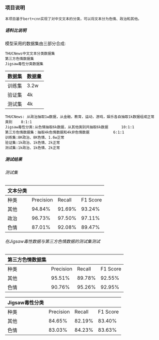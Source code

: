 

### 项目说明

```
本项目基于bert+cnn实现了对中文文本的分类，可以将文本分为色情、政治和其他。
```

##### 语料比说明

模型采用的数据集由三部分合成:

```
THUCNews中文文本分类数据集
第三方色情数据集 
Jigsaw毒性分类数据集
```

| 数据集 | 数据量 |
| ------ | ------ |
| 训练集 | 3.2w   |
| 验证集 | 4k     |
| 测试集 | 4k     |

```
THUCNews: 从政治抽取1w数据，从金融，教育，运动，游戏，娱乐各自抽取1k数据组成正常类别    8:1:1
Jigsaw毒性分类:从色情抽取6k数据，从其他类别共抽取6k数据      10:1:1
第三方色情数据集：抽取4k色情数据和4k非色情数据           6:1:1
训练集:8K政治、8K色情、1.6w正常
验证集:1k政治、1k色情、2k正常
测试集:1k政治、1k色情、2k正常
```

##### 测试结果

###### 测试集

| 文本分类 |           |        |          |
| -------- | --------- | ------ | -------- |
| 种类     | Precision | Recall | F1 Score |
| 其他     | 94.84%    | 91.69% | 93.24%   |
| 政治     | 96.73%    | 97.50% | 97.11%   |
| 色情     | 87.01%    | 92.08% | 89.47%   |

###### 在Jigsaw毒性数据与第三方色情数据的测试集测试

| 第三方色情数据集 |           |        |          |
| ---------------- | --------- | ------ | -------- |
| 种类             | Precision | Recall | F1 Score |
| 其他             | 95.51%    | 89.78% | 92.55%   |
| 色情             | 90.76%    | 95.26% | 92.95%   |

| Jigsaw毒性分类 |           |        |          |
| -------------- | --------- | ------ | -------- |
| 种类           | Precision | Recall | F1 Score |
| 其他           | 84.65%    | 82.19% | 83.40%   |
| 色情           | 83.03%    | 84.23% | 83.63%   |

##### 
